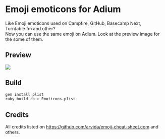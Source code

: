 Emoji emoticons for Adium
==============

Like Emoji emoticons used on Campfire, GitHub, Basecamp Next, Turntable.fm and other?<br>
Now you can use the same emoji on Adium. Look at the preview image for the some of them.


Preview
-----------
![](http://www.adiumxtras.com/images/pictures/emojiicons_2_39797_8270_image_12788.jpg)


Build
------------

```bash
gem install plist
ruby build.rb > Emoticons.plist
```

Credits
------------
All credits listed on https://github.com/arvida/emoji-cheat-sheet.com and others.